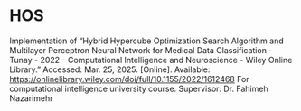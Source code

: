 # HOS
 Implementation of “Hybrid Hypercube Optimization Search Algorithm and Multilayer Perceptron Neural Network for Medical Data Classification - Tunay - 2022 - Computational Intelligence and Neuroscience - Wiley Online Library.” Accessed: Mar. 25, 2025. [Online]. Available: https://onlinelibrary.wiley.com/doi/full/10.1155/2022/1612468
 For computational intelligence university course.
 Supervisor: Dr. Fahimeh Nazarimehr

